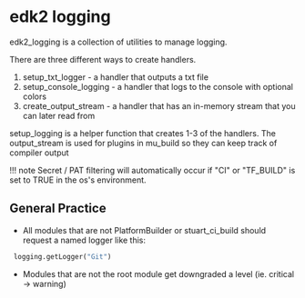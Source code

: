 # edk2 logging

edk2_logging is a collection of utilities to manage logging.

There are three different ways to create handlers.

 1. setup_txt_logger - a handler that outputs a txt file
 2. setup_console_logging - a handler that logs to the console with optional colors
 3. create_output_stream - a handler that has an in-memory stream that you can later read from

setup_logging is a helper function that creates 1-3 of the handlers. The output_stream is used for plugins in mu_build
so they can keep track of compiler output

!!! note
    Secret / PAT filtering will automatically occur if "CI" or "TF_BUILD" is set to TRUE in the os's
    environment.

## General Practice

+ All modules that are not PlatformBuilder or stuart_ci_build should request a named logger like this:

 ```python
  logging.getLogger("Git")
 ```

+ Modules that are not the root module get downgraded a level (ie. critical -> warning)
